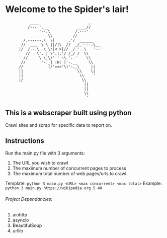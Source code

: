 # Welcome to the Spider's lair!
```
           ____                      ,
          /---.'.__             ____//
               '--.\           /.---'
          _______  \\         //
        /.------.\  \|      .'/  ______
       //  ___  \ \ ||/|\  //  _/_----.\__
      |/  /.-.\  \ \:|< >|// _/.'..\   '--'
         //   \'. | \'.|.'/ /_/ /  \\
        //     \ \_\/" ' ~\-'.-'    \\
       //       '-._| :H: |'-.__     \\
      //           (/'==='\)'-._\     ||
      ||                        \\    \|
      ||                         \\    '
      |/                          \\
                                   ||
                                   ||
                                   \\
                                    '
```

## This is a webscraper built using python
Crawl sites and scrap for specific data to report on.

## Instructions
Run the main.py file with 3 arguments:
1. The URL you wish to crawl
2. The maximum number of concurrent pages to process
3. The maximum total number of web pages/urls to crawl


Template: ```python 3 main.py <URL> <max concurrent> <max total>```
Example: ```python 3 main.py https://wikipedia.org 5 40```

###### Project Dependancies:
1. aiohttp
2. asyncio
3. BeautifulSoup
4. urllib